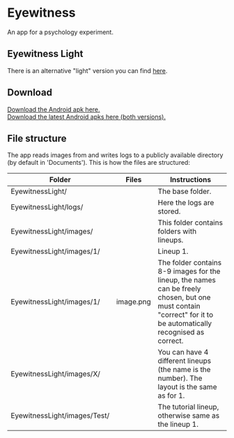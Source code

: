 # Eyewitness
An app for a psychology experiment.   

## Eyewitness Light
There is an alternative "light" version you can find [here](https://github.com/Aggrathon/EyewitnessApp/tree/light).  


## Download
[Download the Android apk here.](https://github.com/Aggrathon/EyewitnessApp/releases/download/v0.10.2/eyewitness.apk)  
[Download the latest Android apks here (both versions).](https://github.com/Aggrathon/EyewitnessApp/releases)


## File structure
The app reads images from and writes logs to a publicly available directory (by default in 'Documents'). This is how the files are structured:

| Folder | Files | Instructions |
| --- | --- | --- |
| EyewitnessLight/ | | The base folder. |
| EyewitnessLight/logs/ | | Here the logs are stored. |
| EyewitnessLight/images/ | | This folder contains folders with lineups. |
| EyewitnessLight/images/1/ | | Lineup 1. |
| EyewitnessLight/images/1/ | image.png | The folder contains 8-9 images for the lineup, the names can be freely chosen, but one must contain "correct" for it to be automatically recognised as correct. |
| EyewitnessLight/images/X/ | | You can have 4 different lineups (the name is the number). The layout is the same as for 1. |
| EyewitnessLight/images/Test/ | | The tutorial lineup, otherwise same as the lineup 1. |
